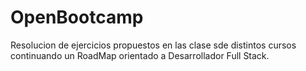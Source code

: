 # OpenBootcamp
Resolucion de ejercicios propuestos en las clase sde distintos cursos continuando un RoadMap orientado a Desarrollador Full Stack. 
